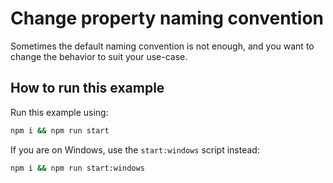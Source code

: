 # Change property naming convention
Sometimes the default naming convention is not enough, and you want to change the behavior to suit your use-case.

## How to run this example

Run this example using:

```sh
npm i && npm run start
```

If you are on Windows, use the `start:windows` script instead:

```sh
npm i && npm run start:windows
```
